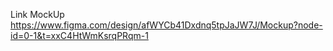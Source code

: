 Link MockUp
https://www.figma.com/design/afWYCb41Dxdnq5tpJaJW7J/Mockup?node-id=0-1&t=xxC4HtWmKsrqPRqm-1
